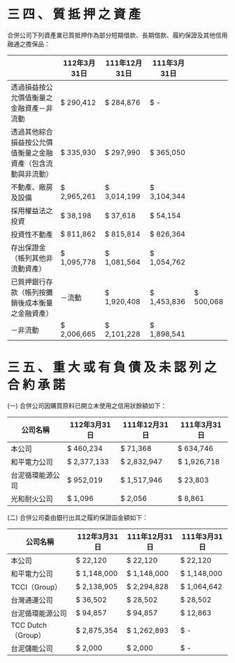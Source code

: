 # 三 四 、 質 抵 押 之 資 產

合併公司下列資產業已質抵押作為部分短期借款、長期借款、履約保證及其他信用融通之擔保品：

| |112年3月31日|111年12月31日|111年3月31日| |
|---|---|---|---|---|
|透過損益按公允價值衡量之金融資產－非流動|$ 290,412|$ 284,876|$ -| |
|透過其他綜合損益按公允價值衡量之金融資產（包含流動與非流動）|$ 335,930|$ 297,990|$ 365,050| |
|不動產、廠房及設備|$ 2,965,261|$ 3,014,199|$ 3,104,344| |
|採用權益法之投資|$ 38,198|$ 37,618|$ 54,154| |
|投資性不動產|$ 811,862|$ 815,814|$ 826,364| |
|存出保證金（帳列其他非流動資產）|$ 1,095,778|$ 1,081,564|$ 1,054,762| |
|已質押銀行存款（帳列按攤銷後成本衡量之金融資產）|－流動|$ 1,920,408|$ 1,453,836|$ 500,068|
|－非流動|$ 2,006,665|$ 2,101,228|$ 1,898,541| |

# 三 五 、 重 大 或 有 負 債 及 未 認 列 之 合 約 承 諾

(一) 合併公司因購買原料已開立未使用之信用狀餘額如下：

|公司名稱|112年3月31日|111年12月31日|111年3月31日|
|---|---|---|---|
|本公司|$ 460,234|$ 71,368|$ 634,746|
|和平電力公司|$ 2,377,133|$ 2,832,947|$ 1,926,718|
|台泥循環能源公司|$ 952,019|$ 1,517,946|$ 23,803|
|光和耐火公司|$ 1,096|$ 2,056|$ 8,861|

(二) 合併公司委由銀行出具之履約保證函金額如下：

|公司名稱|112年3月31日|111年12月31日|111年3月31日|
|---|---|---|---|
|本公司|$ 22,120|$ 22,120|$ 22,120|
|和平電力公司|$ 1,148,000|$ 1,148,000|$ 1,148,000|
|TCCI（Group）|$ 2,138,905|$ 2,294,828|$ 1,064,642|
|台灣通運公司|$ 36,502|$ 28,502|$ 28,502|
|台泥循環能源公司|$ 94,857|$ 94,857|$ 12,863|
|TCC Dutch（Group）|$ 2,875,354|$ 1,262,893|$ -|
|台泥儲能公司|$ 2,000|$ 2,000|$ -|